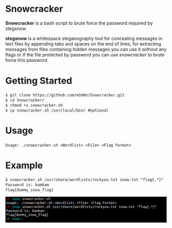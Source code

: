 # Snowcracker
**Snowcracker** is a bash script to brute force the password required by stegsnow.

**stegsnow** is a whitespace steganography tool for concealing messages in text files by appending tabs and spaces on the end of lines, for extracting messages from files containing hidden messages you can use it without any flags or if the file protected by password you can use _snowcracker_ to brute force this password.

# Getting Started
```
$ git clone https://github.com/m1m0n/Snowcracker.git
$ cd Snowcracker/
$ chmod +x snowcracker.sh
$ cp snowcracker.sh /usr/local/bin/ #optional
```

# Usage
`Usage: ./snowcracker.sh <Wordlist> <File> <Flag Format>`

# Example
```
$ snowcracker.sh /usr/share/wordlists/rockyou.txt snow.txt "flag{.*}"
Password is: bambam
flag{dummy_snow_flag}
```

![alt text](https://github.com/m1m0n/Snowcracker/blob/master/example.png?raw=true)
